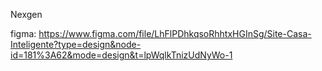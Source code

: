 Nexgen

figma:
https://www.figma.com/file/LhFlPDhkqsoRhhtxHGInSg/Site-Casa-Inteligente?type=design&node-id=181%3A62&mode=design&t=lpWqlkTnizUdNyWo-1
